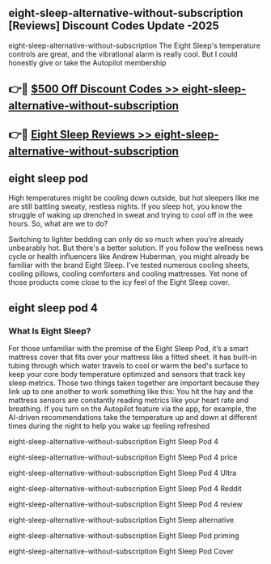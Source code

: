 ## eight-sleep-alternative-without-subscription [Reviews​] Discount Codes Update -2025

eight-sleep-alternative-without-subscription The Eight Sleep's temperature controls are great, and the vibrational alarm is really cool. But I could honestly give or take the Autopilot membership

## 👉🔴 [$500 Off Discount Codes >> eight-sleep-alternative-without-subscription](http://download.freeplayer.one?title=eight-sleep-alternative-without-subscription&ref=18-ES)

## 👉🔴 [Eight Sleep Reviews >> eight-sleep-alternative-without-subscription](http://download.freeplayer.one?title=eight-sleep-alternative-without-subscription&ref=18-ES)

## eight sleep pod

High temperatures might be cooling down outside, but hot sleepers like me are still battling sweaty, restless nights. If you sleep hot, you know the struggle of waking up drenched in sweat and trying to cool off in the wee hours. So, what are we to do?

Switching to lighter bedding can only do so much when you're already unbearably hot. But there's a better solution. If you follow the wellness news cycle or health influencers like Andrew Huberman, you might already be familiar with the brand Eight Sleep. I've tested numerous cooling sheets, cooling pillows, cooling comforters and cooling mattresses. Yet none of those products come close to the icy feel of the Eight Sleep cover.

## eight sleep pod 4

### What Is Eight Sleep?

For those unfamiliar with the premise of the Eight Sleep Pod, it’s a smart mattress cover that fits over your mattress like a fitted sheet. It has built-in tubing through which water travels to cool or warm the bed's surface to keep your core body temperature optimized and sensors that track key sleep metrics. Those two things taken together are important because they link up to one another to work something like this: You hit the hay and the mattress sensors are constantly reading metrics like your heart rate and breathing. If you turn on the Autopilot feature via the app, for example, the AI-driven recommendations take the temperature up and down at different times during the night to help you wake up feeling refreshed

eight-sleep-alternative-without-subscription Eight Sleep Pod 4

eight-sleep-alternative-without-subscription Eight Sleep Pod 4 price

eight-sleep-alternative-without-subscription Eight Sleep Pod 4 Ultra

eight-sleep-alternative-without-subscription Eight Sleep Pod 4 Reddit

eight-sleep-alternative-without-subscription Eight Sleep Pod 4 review

eight-sleep-alternative-without-subscription Eight Sleep alternative

eight-sleep-alternative-without-subscription Eight Sleep Pod priming

eight-sleep-alternative-without-subscription Eight Sleep Pod Cover